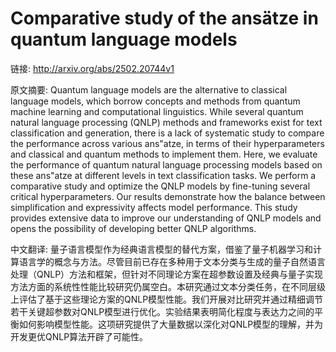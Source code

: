 # Comparative study of the ansätze in quantum language models

链接: http://arxiv.org/abs/2502.20744v1

原文摘要:
Quantum language models are the alternative to classical language models,
which borrow concepts and methods from quantum machine learning and
computational linguistics. While several quantum natural language processing
(QNLP) methods and frameworks exist for text classification and generation,
there is a lack of systematic study to compare the performance across various
ans\"atze, in terms of their hyperparameters and classical and quantum methods
to implement them. Here, we evaluate the performance of quantum natural
language processing models based on these ans\"atze at different levels in text
classification tasks. We perform a comparative study and optimize the QNLP
models by fine-tuning several critical hyperparameters. Our results demonstrate
how the balance between simplification and expressivity affects model
performance. This study provides extensive data to improve our understanding of
QNLP models and opens the possibility of developing better QNLP algorithms.

中文翻译:
量子语言模型作为经典语言模型的替代方案，借鉴了量子机器学习和计算语言学的概念与方法。尽管目前已存在多种用于文本分类与生成的量子自然语言处理（QNLP）方法和框架，但针对不同理论方案在超参数设置及经典与量子实现方法方面的系统性性能比较研究仍属空白。本研究通过文本分类任务，在不同层级上评估了基于这些理论方案的QNLP模型性能。我们开展对比研究并通过精细调节若干关键超参数对QNLP模型进行优化。实验结果表明简化程度与表达力之间的平衡如何影响模型性能。这项研究提供了大量数据以深化对QNLP模型的理解，并为开发更优QNLP算法开辟了可能性。
